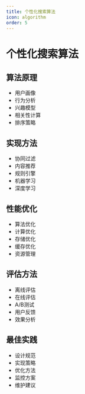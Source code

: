 ```yaml
---
title: 个性化搜索算法
icon: algorithm
order: 5
---
```


# 个性化搜索算法

## 算法原理
- 用户画像
- 行为分析
- 兴趣模型
- 相关性计算
- 排序策略

## 实现方法
- 协同过滤
- 内容推荐
- 规则引擎
- 机器学习
- 深度学习

## 性能优化
- 算法优化
- 计算优化
- 存储优化
- 缓存优化
- 资源管理

## 评估方法
- 离线评估
- 在线评估
- A/B测试
- 用户反馈
- 效果分析

## 最佳实践
- 设计规范
- 实现策略
- 优化方法
- 监控方案
- 维护建议
